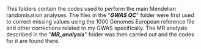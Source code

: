 This folders contain the codes used to perform the main Mendelian randomisation analyses. The files in the "***GWAS QC***" folder were first used to correct missing values using the 1000 Genomes European reference file and other corrections related to my GWAS specifically.
The MR analysis described in the "***MR_analysis***" folder was then carried out and the codes for it are found there.

